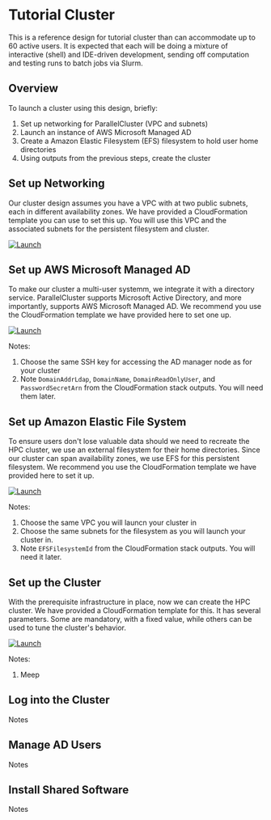 # Tutorial Cluster

This is a reference design for tutorial cluster than can accommodate up to 60 active users. It is expected that each will be doing a mixture of interactive (shell) and IDE-driven development, sending off computation and testing runs to batch jobs via Slurm. 

## Overview

To launch a cluster using this design, briefly:
1. Set up networking for ParallelCluster (VPC and subnets)
2. Launch an instance of AWS Microsoft Managed AD 
3. Create a Amazon Elastic Filesystem (EFS) filesystem to hold user home directories
4. Using outputs from the previous steps, create the cluster

## Set up Networking

Our cluster design assumes you have a VPC with at two public subnets, each in different availability zones. We have provided a CloudFormation template you can use to set this up. You will use this VPC and the associated subnets for the persistent filesystem and cluster.

[![Launch](https://samdengler.github.io/cloudformation-launch-stack-button-svg/images/us-east-2.svg)](https://us-east-2.console.aws.amazon.com/cloudformation/home?region=us-east-2#/stacks/create/review?stackName=pcluster-networking&templateURL=https://pcm-release-us-east-1.s3.us-east-1.amazonaws.com/pcluster-manager.yaml)

## Set up AWS Microsoft Managed AD

To make our cluster a multi-user systemm, we integrate it with a directory service. ParallelCluster supports Microsoft Active Directory, and more importantly, supports AWS Microsoft Managed AD. We recommend you use the CloudFormation template we have provided here to set one up. 

[![Launch](https://samdengler.github.io/cloudformation-launch-stack-button-svg/images/us-east-2.svg)](https://us-east-2.console.aws.amazon.com/cloudformation/home?region=us-east-2#/stacks/create/review?stackName=pcluster-networking&templateURL=https://pcm-release-us-east-1.s3.us-east-1.amazonaws.com/pcluster-manager.yaml)

Notes:
1. Choose the same SSH key for accessing the AD manager node as for your cluster
2. Note `DomainAddrLdap`, `DomainName`, `DomainReadOnlyUser`, and `PasswordSecretArn` from the CloudFormation stack outputs. You will need them later.

## Set up Amazon Elastic File System

To ensure users don't lose valuable data should we need to recreate the HPC cluster, we use an external filesystem for their home directories. Since our cluster can span availability zones, we use EFS for this persistent filesystem. We recommend you use the CloudFormation template we have provided here to set it up. 

[![Launch](https://samdengler.github.io/cloudformation-launch-stack-button-svg/images/us-east-2.svg)](https://us-east-2.console.aws.amazon.com/cloudformation/home?region=us-east-2#/stacks/create/review?stackName=pcluster-networking&templateURL=https://pcm-release-us-east-1.s3.us-east-1.amazonaws.com/pcluster-manager.yaml)

Notes:
1. Choose the same VPC you will launcn your cluster in
2. Choose the same subnets for the filesystem as you will launch your cluster in.
3. Note `EFSFilesystemId` from the CloudFormation stack outputs. You will need it later.

## Set up the Cluster

With the prerequisite infrastructure in place, now we can create the HPC cluster. We have provided a CloudFormation template for this. It has several parameters. Some are mandatory, with a fixed value, while others can be used to tune the cluster's behavior. 

[![Launch](https://samdengler.github.io/cloudformation-launch-stack-button-svg/images/us-east-2.svg)](https://us-east-2.console.aws.amazon.com/cloudformation/home?region=us-east-2#/stacks/create/review?stackName=pcluster-networking&templateURL=https://pcm-release-us-east-1.s3.us-east-1.amazonaws.com/pcluster-manager.yaml)

Notes:
1. Meep

## Log into the Cluster

Notes

## Manage AD Users

Notes

## Install Shared Software

Notes

